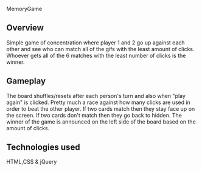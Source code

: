 MemoryGame

Overview
-------------------------------------------------------
Simple game of concentration where player 1 and 2 go up
against each other and see who can match all of the gifs
with the least amount of clicks. Whoever gets all of the
6 matches with the least number of clicks is the winner.

Gameplay
---------------------------------------------------------------
The board shuffles/resets after each person's turn and also when
"play again" is clicked. Pretty much a race against how many clicks 
are used in order to beat the other player. If two cards match
then they stay face up on the screen. If two cards don't match
then they go back to hidden. The winner of the game is announced on
the left side of the board based on the amount of clicks.

Technologies used
----------------------------------------------------------
HTML,CSS & jQuery